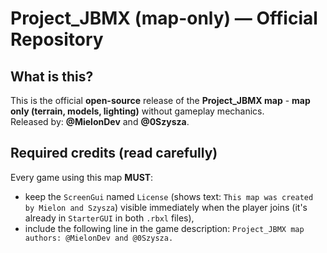 # Project_JBMX (map-only) — Official Repository

## What is this?
This is the official **open-source** release of the **Project_JBMX map** - **map only (terrain, models, lighting)** without gameplay mechanics.  
Released by: **@MielonDev** and **@0Szysza**.

## Required credits (read carefully)
Every game using this map **MUST**:
- keep the `ScreenGui` named `License` (shows text: `This map was created by Mielon and Szysza`) visible immediately when the player joins (it's already in `StarterGUI` in both `.rbxl` files),
- include the following line in the game description:  `Project_JBMX map authors: @MielonDev and @0Szysza.`
